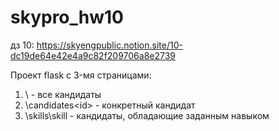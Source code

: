 # skypro_hw10
дз 10: https://skyengpublic.notion.site/10-dc19de64e42e4a9c82f209706a8e2739

Проект flask c 3-мя страницами:
1. \ - все кандидаты
2. \candidates\<id> - конкретный кандидат
3. \skills\skill - кандидаты, обладающие заданным навыком

